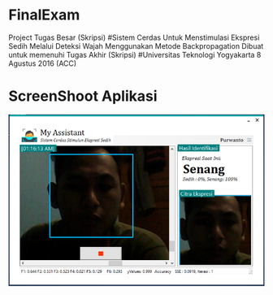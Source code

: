 # FinalExam
Project Tugas Besar (Skripsi)
#Sistem Cerdas Untuk Menstimulasi Ekspresi Sedih Melalui Deteksi Wajah Menggunakan Metode Backpropagation
Dibuat untuk memenuhi Tugas Akhir (Skripsi)
#Universitas Teknologi Yogyakarta
8 Agustus 2016 (ACC)
#
#
# ScreenShoot Aplikasi
![alt tag](https://github.com/PurwantoGZ/FinalExam/blob/master/ScreenShoot1.png)
